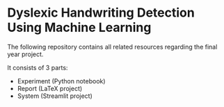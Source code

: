 # Dyslexic Handwriting Detection Using Machine Learning

The following repository contains all related resources regarding the final year project.

It consists of 3 parts:
- Experiment (Python notebook)
- Report (LaTeX project)
- System (Streamlit project)

